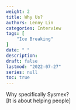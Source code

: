```yaml
---
weight: 2
title: Why Us?
authors: Lenny Lin
categories: Interview
tags: [
    "Ice Breaking"
]
date: " "
description: 
draft: false
lastmod: "2022-07-27"
series: null
toc: true
---
```



Why specifically Sysmex?   
[It is about helping people]  